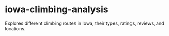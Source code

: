 # iowa-climbing-analysis
Explores different climbing routes in Iowa, their types, ratings, reviews, and locations.
